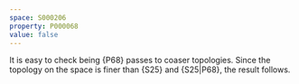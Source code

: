 ```yaml
---
space: S000206
property: P000068
value: false
---
```


It is easy to check being {P68} passes to coaser topologies. Since the topology on the space is finer than
{S25} and {S25|P68}, the result follows.
